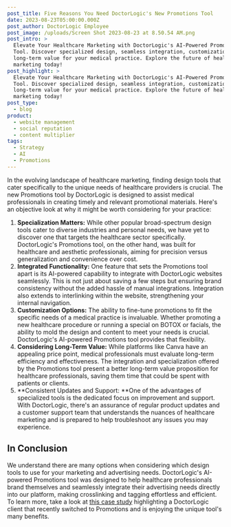 ```yaml
---
post_title: Five Reasons You Need DoctorLogic's New Promotions Tool
date: 2023-08-23T05:00:00.000Z
post_author: DoctorLogic Employee
post_image: /uploads/Screen Shot 2023-08-23 at 8.50.54 AM.png
post_intro: >
  Elevate Your Healthcare Marketing with DoctorLogic's AI-Powered Promotions
  Tool. Discover specialized design, seamless integration, customization, and
  long-term value for your medical practice. Explore the future of healthcare
  marketing today!
post_highlight: >
  Elevate Your Healthcare Marketing with DoctorLogic's AI-Powered Promotions
  Tool. Discover specialized design, seamless integration, customization, and
  long-term value for your medical practice. Explore the future of healthcare
  marketing today!
post_type:
  - blog
product:
  - website management
  - social reputation
  - content multiplier
tags:
  - Strategy
  - AI
  - Promotions
---
```


In the evolving landscape of healthcare marketing, finding design tools that cater specifically to the unique needs of healthcare providers is crucial. The new Promotions tool by DoctorLogic is designed to assist medical professionals in creating timely and relevant promotional materials. Here's an objective look at why it might be worth considering for your practice:

1. **Specialization Matters:** While other popular broad-spectrum design tools cater to diverse industries and personal needs, we have yet to discover one that targets the healthcare sector specifically. DoctorLogic's Promotions tool, on the other hand, was built for healthcare and aesthetic professionals, aiming for precision versus generalization and convenience over cost.
2. **Integrated Functionality:** One feature that sets the Promotions tool apart is its AI-powered capability to integrate with DoctorLogic websites seamlessly. This is not just about saving a few steps but ensuring brand consistency without the added hassle of manual integrations. Integration also extends to interlinking within the website, strengthening your internal navigation.
3. **Customization Options:** The ability to fine-tune promotions to fit the specific needs of a medical practice is invaluable. Whether promoting a new healthcare procedure or running a special on BOTOX or facials, the ability to mold the design and content to meet your needs is crucial. DoctorLogic's AI-powered Promotions tool provides that flexibility.
4. **Considering Long-Term Value:** While platforms like Canva have an appealing price point, medical professionals must evaluate long-term efficiency and effectiveness. The integration and specialization offered by the Promotions tool present a better long-term value proposition for healthcare professionals, saving them time that could be spent with patients or clients.
5. **Consistent Updates and Support: **One of the advantages of specialized tools is the dedicated focus on improvement and support. With DoctorLogic, there's an assurance of regular product updates and a customer support team that understands the nuances of healthcare marketing and is prepared to help troubleshoot any issues you may experience.

## In Conclusion

We understand there are many options when considering which design tools to use for your marketing and advertising needs. DoctorLogic's AI-powered Promotions tool was designed to help healthcare professionals brand themselves and seamlessly integrate their advertising needs directly into our platform, making crosslinking and tagging effortless and efficient. To learn more, take a look at [this case study](https://growth.doctorlogic.com/promotions-case-study) highlighting a DoctorLogic client that recently switched to Promotions and is enjoying the unique tool's many benefits.
